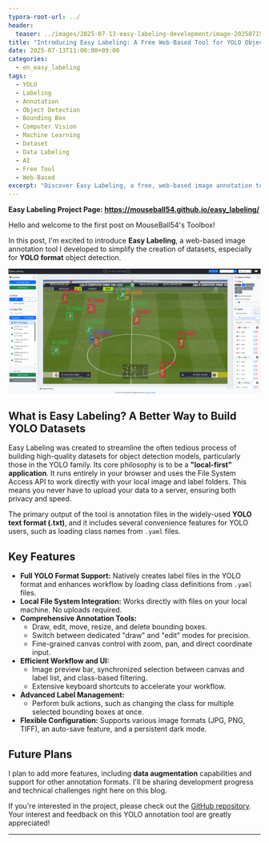 ```yaml
---
typora-root-url: ../
header:
  teaser: ../images/2025-07-13-easy-labeling-development/image-20250715203036663.png
title: "Introducing Easy Labeling: A Free Web-Based Tool for YOLO Object Detection"
date: 2025-07-13T11:00:00+09:00
categories:
  - en_easy_labeling
tags:
  - YOLO
  - Labeling
  - Annotation
  - Object Detection
  - Bounding Box
  - Computer Vision
  - Machine Learning
  - Dataset
  - Data Labeling
  - AI
  - Free Tool
  - Web-Based
excerpt: "Discover Easy Labeling, a free, web-based image annotation tool designed for YOLO object detection. Create high-quality datasets for computer vision projects with full YOLO format support, local file processing for speed and privacy, and no installation required."
---
```


<p><strong>Easy Labeling Project Page: <a href="https://mouseball54.github.io/easy_labeling/">https://mouseball54.github.io/easy_labeling/</a></strong></p>

Hello and welcome to the first post on MouseBall54's Toolbox!

In this post, I'm excited to introduce **Easy Labeling**, a web-based image annotation tool I developed to simplify the creation of datasets, especially for **YOLO format** object detection.

![image-20250715203044117](/images/2025-07-13-introducing-easy-labeling/image-20250715203044117.png)

## What is Easy Labeling? A Better Way to Build YOLO Datasets

Easy Labeling was created to streamline the often tedious process of building high-quality datasets for object detection models, particularly those in the YOLO family. Its core philosophy is to be a **"local-first" application**. It runs entirely in your browser and uses the File System Access API to work directly with your local image and label folders. This means you never have to upload your data to a server, ensuring both privacy and speed.

The primary output of the tool is annotation files in the widely-used **YOLO text format (.txt)**, and it includes several convenience features for YOLO users, such as loading class names from `.yaml` files.

## Key Features

*   **Full YOLO Format Support:** Natively creates label files in the YOLO format and enhances workflow by loading class definitions from `.yaml` files.
*   **Local File System Integration:** Works directly with files on your local machine. No uploads required.
*   **Comprehensive Annotation Tools:**
    *   Draw, edit, move, resize, and delete bounding boxes.
    *   Switch between dedicated "draw" and "edit" modes for precision.
    *   Fine-grained canvas control with zoom, pan, and direct coordinate input.
*   **Efficient Workflow and UI:**
    *   Image preview bar, synchronized selection between canvas and label list, and class-based filtering.
    *   Extensive keyboard shortcuts to accelerate your workflow.
*   **Advanced Label Management:**
    *   Perform bulk actions, such as changing the class for multiple selected bounding boxes at once.
*   **Flexible Configuration:** Supports various image formats (JPG, PNG, TIFF), an auto-save feature, and a persistent dark mode.



## Future Plans

I plan to add more features, including **data augmentation** capabilities and support for other annotation formats. I'll be sharing development progress and technical challenges right here on this blog.

If you're interested in the project, please check out the [GitHub repository](https://github.com/MouseBall54/easy_labeling). Your interest and feedback on this YOLO annotation tool are greatly appreciated!

---